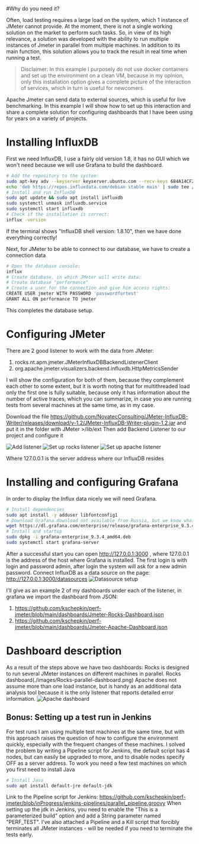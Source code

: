 #Why do you need it?

Often, load testing requires a large load on the system, which 1 instance of JMeter cannot provide. At the moment, there is not a single working solution on the market to perform such tasks. So, in view of its high relevance, a solution was developed with the ability to run multiple instances of Jmeter in parallel from multiple machines. 
In addition to its main function, this solution allows you to track the result in real time when running a test.

> Disclaimer: In this example I purposely do not use docker containers and set up the environment on a clean VM, because in my opinion, only this installation option gives a complete picture of the interaction of services, which in turn is useful for newcomers.

Apache Jmeter can send data to external sources, which is useful for live benchmarking. In this example I will show how to set up this interaction and share a complete solution for configuring dashboards that I have been using for years on a variety of projects.

# Installing InfluxDB
First we need InfluxDB, I use a fairly old version 1.8, it has no GUI which we won't need because we will use Grafana to build the dashboard.

```bash
# Add the repository to the system:
sudo apt-key adv --keyserver keyserver.ubuntu.com --recv-keys 684A14CF2582E0C5
echo 'deb https://repos.influxdata.com/debian stable main' | sudo tee /etc/apt/sources.list.d/influxdata.list
# Install and run InfluxDB
sudo apt update && sudo apt install influxdb
sudo systemctl unmask influxdb.service
sudo systemctl start influxdb
# Check if the installation is correct:
influx -version
```
If the terminal shows "InfluxDB shell version: 1.8.10", then we have done everything correctly!

Next, for JMeter to be able to connect to our database, we have to create a connection data
```bash
# Open the database console:
influx
# Create database, in which JMeter will write data:
# Create database "performance"
# Create a user for the connection and give him access rights:
CREATE USER jmeter WITH PASSWORD 'passwordfortest'
GRANT ALL ON performance TO jmeter 
```
This completes the database setup. 

# Configuring JMeter

There are 2 good listener to work with the data from JMeter:
1. rocks.nt.apm.jmeter.JMeterInfluxDBBackendListenerClient 
2. org.apache.jmeter.visualizers.backend.influxdb.HttpMetricsSender

I will show the configuration for both of them, because they complement each other to some extent, but it is worth noting that for multithreaded load only the first one is fully suitable, because only it has information about the number of active traces, which you can summarize, in case you are running tests from several machines at the same time, as in my case.

Download the file https://github.com/NovatecConsulting/JMeter-InfluxDB-Writer/releases/download/v-1.2/JMeter-InfluxDB-Writer-plugin-1.2.jar and put it in the folder with JMeter >/lib/ext
Then add Backend Listener to our project and configure it

![Add listener](./images/jmeter-addlistener.png)
![Set up rocks listener](./images/jmeter-influxsettimgrocks.png)
![Set up apache listener](./images/jmeter-influxsettingsapache.png)

Where 127.0.0.1 is the server address where our InfluxDB resides

# Installing and configuring Grafana

In order to display the Influx data nicely we will need Grafana.
```bash
# Install dependencies
sudo apt install -y adduser libfontconfig1
# Download Grafana download not available from Russia, but we know what to do :)
wget https://dl.grafana.com/enterprise/release/grafana-enterprise_9.3.4_amd64.deb
# Install and startup
sudo dpkg -i grafana-enterprise_9.3.4_amd64.deb
sudo systemctl start grafana-server
```
After a successful start you can open http://127.0.0.1:3000 , where 127.0.0.1 is the address of the host where Grafana is installed. The first login is with login and password admin, after login the system will ask for a new admin password.
Connect InfluxDB as a data source on the page: http://127.0.0.1:3000/datasources
![Datasource setup](./images/grafana-influx-connect.png)




I'll give as an example 2 of my dashboards under each of the listener, in grafana we import the dashboard from JSON:

 1. https://github.com/kschepkin/perf-jmeter/blob/main/dashboards/Jmeter-Rocks-Dashboard.json
 2. https://github.com/kschepkin/perf-jmeter/blob/main/dashboards/Jmeter-Apache-Dashboard.json

# Dashboard description

As a result of the steps above we have two dashboards:
Rocks is designed to run several JMeter instances on different machines in parallel.
Rocks dashboard(./images/Rocks-parallel-dashboard.png)
Apache does not assume more than one load instance, but is handy as an additional data analysis tool because it is the only listener that reports detailed error information.
![Apache dashboard](./images/Apache-dashboard.png)


## Bonus: Setting up a test run in Jenkins
For test runs I am using multiple test machines at the same time, but with this approach raises the question of how to configure the environment quickly, especially with the frequent changes of these machines.
I solved the problem by writing a Pipeline script for Jenkins, the default script has 4 nodes, but can easily be upgraded to more, and to disable nodes specify OFF as a server address.
To work you need a few test machines on which you first need to install Java
```bash
# Install Java
sudo apt install default-jre default-jdk
```
Link to the Pipeline script for Jenkins:
https://github.com/kschepkin/perf-jmeter/blob/inProgress/jenkins-pipelines/parallel_pipeline.groovy
When setting up the jdk in Jenkins, you need to enable the "This is a parameterized build" option and add a String parameter named "PERF_TEST".
I've also attached a Pipeline and a Kill script that forcibly terminates all JMeter instances - will be needed if you need to terminate the tests early.